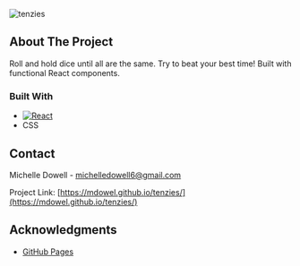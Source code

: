 ![tenzies](https://github.com/user-attachments/assets/64c9208a-4d4f-4116-8e1a-b72db718dc67)

<!-- ABOUT THE PROJECT -->
## About The Project

Roll and hold dice until all are the same. Try to beat your best time! Built with functional React components.

### Built With

* [![React][React.js]][React-url]
* CSS


<!-- CONTACT -->
## Contact

Michelle Dowell - michelledowell6@gmail.com

Project Link: [https://mdowel.github.io/tenzies/](https://mdowel.github.io/tenzies/)

<!-- ACKNOWLEDGMENTS -->
## Acknowledgments

* [GitHub Pages](https://pages.github.com)

<!-- MARKDOWN LINKS & IMAGES -->
<!-- https://www.markdownguide.org/basic-syntax/#reference-style-links -->
[React.js]: https://img.shields.io/badge/React-20232A?style=for-the-badge&logo=react&logoColor=61DAFB
[React-url]: https://reactjs.org/
